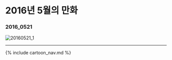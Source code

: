 # 2016년 5월의 만화

### 2016_0521
![20160521_1](/2016_05/20160521_1.jpg)

* * *

{% include cartoon_nav.md %}
